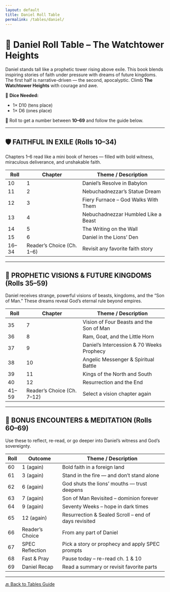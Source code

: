 ```yaml
---
layout: default
title: Daniel Roll Table
permalink: /tables/daniel/
---
```


# 🏰 Daniel Roll Table – The Watchtower Heights

Daniel stands tall like a prophetic tower rising above exile. This book blends inspiring stories of faith under pressure with dreams of future kingdoms. The first half is narrative-driven — the second, apocalyptic. Climb **The Watchtower Heights** with courage and awe.

🎲 **Dice Needed:**
- 1× D10 (tens place)
- 1× D6 (ones place)

📏 Roll to get a number between **10–69** and follow the guide below.

---

## 🛡️ FAITHFUL IN EXILE (Rolls 10–34)
Chapters 1–6 read like a mini book of heroes — filled with bold witness, miraculous deliverance, and unshakable faith.

| Roll | Chapter | Theme / Description                          |
|------|---------|----------------------------------------------|
| 10   | 1       | Daniel’s Resolve in Babylon                  |
| 11   | 2       | Nebuchadnezzar’s Statue Dream                |
| 12   | 3       | Fiery Furnace – God Walks With Them          |
| 13   | 4       | Nebuchadnezzar Humbled Like a Beast          |
| 14   | 5       | The Writing on the Wall                      |
| 15   | 6       | Daniel in the Lions’ Den                     |
| 16–34| Reader’s Choice (Ch. 1–6) | Revisit any favorite faith story         |

---

## 🌌 PROPHETIC VISIONS & FUTURE KINGDOMS (Rolls 35–59)
Daniel receives strange, powerful visions of beasts, kingdoms, and the “Son of Man.” These dreams reveal God’s eternal rule beyond empires.

| Roll | Chapter | Theme / Description                          |
|------|---------|----------------------------------------------|
| 35   | 7       | Vision of Four Beasts and the Son of Man     |
| 36   | 8       | Ram, Goat, and the Little Horn               |
| 37   | 9       | Daniel’s Intercession & 70 Weeks Prophecy    |
| 38   | 10      | Angelic Messenger & Spiritual Battle         |
| 39   | 11      | Kings of the North and South                 |
| 40   | 12      | Resurrection and the End                     |
| 41–59| Reader’s Choice (Ch. 7–12) | Select a vision chapter again            |

---

## 🎯 BONUS ENCOUNTERS & MEDITATION (Rolls 60–69)
Use these to reflect, re-read, or go deeper into Daniel’s witness and God’s sovereignty.

| Roll | Outcome     | Theme / Description                                  |
|------|-------------|------------------------------------------------------|
| 60   | 1 (again)   | Bold faith in a foreign land                         |
| 61   | 3 (again)   | Stand in the fire — and don’t stand alone           |
| 62   | 6 (again)   | God shuts the lions’ mouths — trust deepens         |
| 63   | 7 (again)   | Son of Man Revisited – dominion forever             |
| 64   | 9 (again)   | Seventy Weeks – hope in dark times                  |
| 65   | 12 (again)  | Resurrection & Sealed Scroll – end of days revisited|
| 66   | Reader’s Choice | From any part of Daniel                         |
| 67   | SPEC Reflection | Pick a story or prophecy and apply SPEC prompts  |
| 68   | Fast & Pray | Pause today – re-read ch. 1 & 10                    |
| 69   | Daniel Recap | Read a summary or revisit favorite parts            |

---
[🔙 Back to Tables Guide](/tables/)